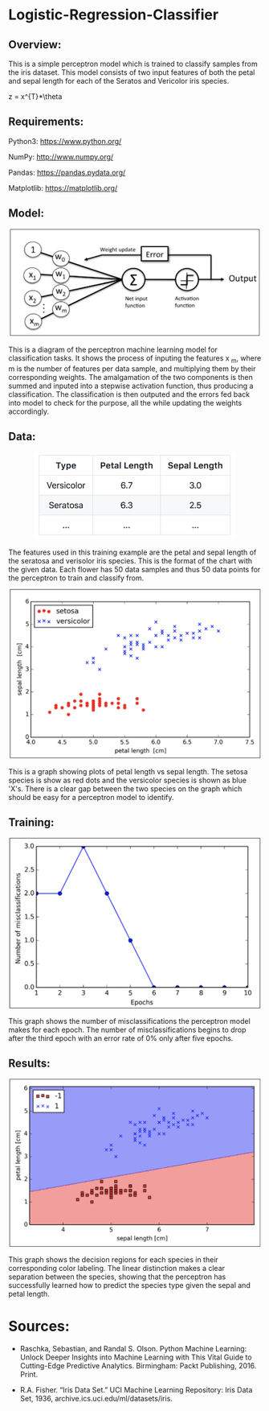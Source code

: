 # Logistic-Regression-Classifier

## Overview:
This is a simple perceptron model which is trained to classify samples from the iris dataset. This model consists of two input features of both the petal and sepal length for each of the Seratos and Vericolor iris species. <br/>

z =  x^{T}*\theta 

## Requirements:

Python3: https://www.python.org/ <br/>

NumPy: http://www.numpy.org/ <br/>

Pandas: https://pandas.pydata.org/ <br/>

Matplotlib: https://matplotlib.org/ <br/>

## Model:

<p align="center">
  <img src="https://github.com/Gregory-Eales/Perceptron-Iris-Classification/blob/master/Images/Perceptron%20Diagram.png" width="500"/>
</p>

This is a diagram of the perceptron machine learning model for classification tasks. It shows the process of inputing the features x <sub>m</sub>, where m is the number of features per data sample, and multiplying them by their corresponding weights. The amalgamation of the two components is then summed and inputed into a stepwise activation function, thus producing a classification. The classification is then outputed and the errors fed back into model to check for the purpose, all the while updating the weights accordingly.

## Data:

<p align="center">
  <img src="https://github.com/Gregory-Eales/Perceptron-Iris-classification/blob/master/Images/Example%20Data%20Table.png" width="400"/>
</p>

The features used in this training example are the petal and sepal length of the seratosa and verisolor iris species. This is the format of the chart with the given data. Each flower has 50 data samples and thus 50 data points for the perceptron to train and classify from.


<p align="center">
  <img src="https://github.com/Gregory-Eales/Perceptron-Iris-classification/blob/master/Images/Iris%20Data.png" width="500"/>
</p>

This is a graph showing plots of petal length vs sepal length. The setosa species is show as red dots and the versicolor species is shown as blue 'X's. There is a clear gap between the two species on the graph which should be easy for a perceptron model to identify.

## Training:

<p align="center">
  <img src="https://github.com/Gregory-Eales/Perceptron-Iris-classification/blob/master/Images/Misclassification%20Errors.png" width="500"/>
</p>

This graph shows the number of misclassifications the perceptron model makes for each epoch. The number of misclassifications begins to drop after the third epoch with an error rate of 0% only after five epochs.

## Results:

<p align="center">
  <img src="https://github.com/Gregory-Eales/Perceptron-Iris-classification/blob/master/Images/Classified%20Iris%20Data.png" width="500"/>
</p>

This graph shows the decision regions for each species in their corresponding color labeling. The linear distinction makes a clear separation between the species, showing that the perceptron has successfully learned how to predict the species type given the sepal and petal length.

# Sources:

* Raschka, Sebastian, and Randal S. Olson. Python Machine Learning: Unlock Deeper Insights into Machine Learning with This Vital Guide to Cutting-Edge Predictive Analytics. Birmingham: Packt Publishing, 2016. Print.

* R.A. Fisher. “Iris Data Set.” UCI Machine Learning Repository: Iris Data Set, 1936, archive.ics.uci.edu/ml/datasets/iris.


